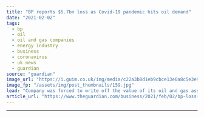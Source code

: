 ```yaml
---
title: "BP reports $5.7bn loss as Covid-19 pandemic hits oil demand"
date: "2021-02-02"
tags: 
  - bp
  - oil
  - oil and gas companies
  - energy industry
  - business
  - coronavirus
  - uk news
  - guardian
source: "guardian"
image_url: "https://i.guim.co.uk/img/media/c22a3b8d1eb9cbce13e0a8c5e3e9b31d8d86c71b/0_123_3568_2141/master/3568.jpg?width=460&quality=85&auto=format&fit=max&s=ce9483fa37d9815eeb5b90e81ba4f3d9"
image_fp: "/assets/img/post_thumbnails/159.jpg"
lead: "Company was forced to write off the value of its oil and gas assets by $6.5bn last yearCoronavirus – latest updatesSee all our coronavirus coverageBP reported an annual loss for the first time in a decade after a “brutal” year in which the Covid-19 p..."
article_url: "https://www.theguardian.com/business/2021/feb/02/bp-loss-covid-19-oil-demand"
---
```


---
